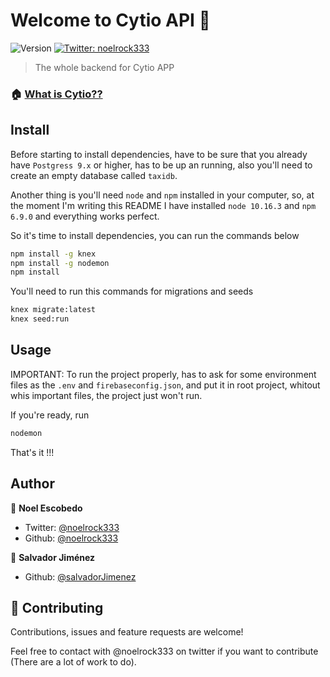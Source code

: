 # Welcome to Cytio API 👋
![Version](https://img.shields.io/badge/version-1.0.0-blue.svg?cacheSeconds=2592000)
[![Twitter: noelrock333](https://img.shields.io/twitter/follow/noelrock333.svg?style=social)](https://twitter.com/noelrock333)

> The whole backend for Cytio APP

### 🏠 [What is Cytio??](https://www.cytio.com.mx/)

## Install

Before starting to install dependencies, have to be sure that you already have
`Postgress 9.x` or higher, has to be up an running, also you'll need to create an
empty database called `taxidb`.

Another thing is you'll need `node` and `npm` installed in your computer, so, at the
moment I'm writing this README I have installed `node 10.16.3` and `npm 6.9.0` and
everything works perfect.

So it's time to install dependencies, you can run the commands below

```sh
npm install -g knex
npm install -g nodemon
npm install
```

You'll need to run this commands for migrations and seeds

```sh
knex migrate:latest
knex seed:run
```
## Usage

IMPORTANT: To run the project properly, has to ask for some environment files as the `.env` and `firebaseconfig.json`, and put it in root project,
whitout whis important files, the project just won't run.

If you're ready, run

```sh
nodemon
```
That's it !!!

## Author

👤 **Noel Escobedo**

* Twitter: [@noelrock333](https://twitter.com/noelrock333)
* Github: [@noelrock333](https://github.com/noelrock333)

👤 **Salvador Jiménez**

* Github: [@salvadorJimenez](https://github.com/salvadorJimenez)

## 🤝 Contributing

Contributions, issues and feature requests are welcome!

Feel free to contact with @noelrock333 on twitter if you want to contribute
(There are a lot of work to do).
